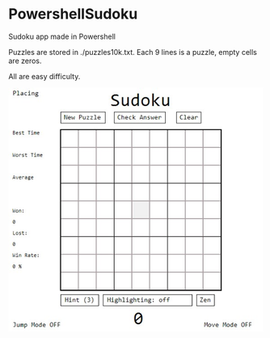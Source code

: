 # PowershellSudoku
Sudoku app made in Powershell

Puzzles are stored in ./puzzles10k.txt. Each 9 lines is a puzzle, empty cells are zeros. 

All are easy difficulty.

![sudoku screenshot](https://github.com/andrewchester/PowershellSudoku/blob/main/sudokuscreenshot.jpg?raw=true)
